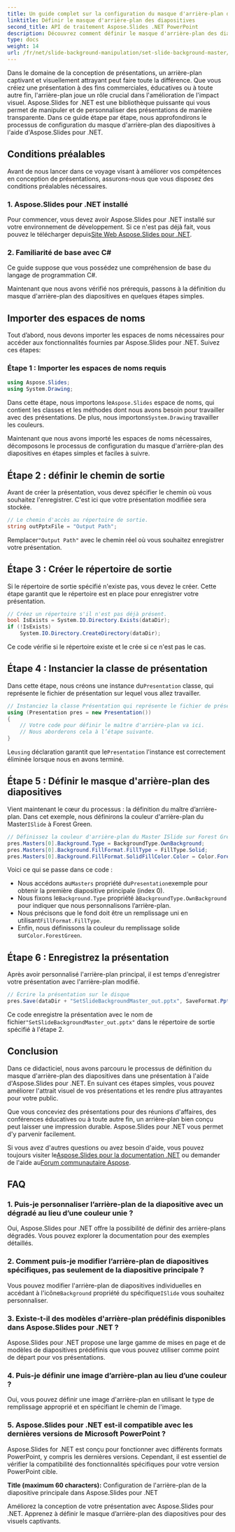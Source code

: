 ```yaml
---
title: Un guide complet sur la configuration du masque d'arrière-plan des diapositives
linktitle: Définir le masque d'arrière-plan des diapositives
second_title: API de traitement Aspose.Slides .NET PowerPoint
description: Découvrez comment définir le masque d'arrière-plan des diapositives à l'aide d'Aspose.Slides pour .NET pour améliorer visuellement vos présentations.
type: docs
weight: 14
url: /fr/net/slide-background-manipulation/set-slide-background-master/
---
```


Dans le domaine de la conception de présentations, un arrière-plan captivant et visuellement attrayant peut faire toute la différence. Que vous créiez une présentation à des fins commerciales, éducatives ou à toute autre fin, l'arrière-plan joue un rôle crucial dans l'amélioration de l'impact visuel. Aspose.Slides for .NET est une bibliothèque puissante qui vous permet de manipuler et de personnaliser des présentations de manière transparente. Dans ce guide étape par étape, nous approfondirons le processus de configuration du masque d'arrière-plan des diapositives à l'aide d'Aspose.Slides pour .NET. 

## Conditions préalables

Avant de nous lancer dans ce voyage visant à améliorer vos compétences en conception de présentations, assurons-nous que vous disposez des conditions préalables nécessaires.

### 1. Aspose.Slides pour .NET installé

 Pour commencer, vous devez avoir Aspose.Slides pour .NET installé sur votre environnement de développement. Si ce n'est pas déjà fait, vous pouvez le télécharger depuis[Site Web Aspose.Slides pour .NET](https://releases.aspose.com/slides/net/).

### 2. Familiarité de base avec C#

Ce guide suppose que vous possédez une compréhension de base du langage de programmation C#.

Maintenant que nous avons vérifié nos prérequis, passons à la définition du masque d'arrière-plan des diapositives en quelques étapes simples.

## Importer des espaces de noms

Tout d’abord, nous devons importer les espaces de noms nécessaires pour accéder aux fonctionnalités fournies par Aspose.Slides pour .NET. Suivez ces étapes:

### Étape 1 : Importer les espaces de noms requis

```csharp
using Aspose.Slides;
using System.Drawing;
```

 Dans cette étape, nous importons le`Aspose.Slides` espace de noms, qui contient les classes et les méthodes dont nous avons besoin pour travailler avec des présentations. De plus, nous importons`System.Drawing` travailler les couleurs.

Maintenant que nous avons importé les espaces de noms nécessaires, décomposons le processus de configuration du masque d'arrière-plan des diapositives en étapes simples et faciles à suivre.

## Étape 2 : définir le chemin de sortie

Avant de créer la présentation, vous devez spécifier le chemin où vous souhaitez l'enregistrer. C'est ici que votre présentation modifiée sera stockée.

```csharp
// Le chemin d'accès au répertoire de sortie.
string outPptxFile = "Output Path";
```

 Remplacer`"Output Path"` avec le chemin réel où vous souhaitez enregistrer votre présentation.

## Étape 3 : Créer le répertoire de sortie

Si le répertoire de sortie spécifié n'existe pas, vous devez le créer. Cette étape garantit que le répertoire est en place pour enregistrer votre présentation.

```csharp
// Créez un répertoire s'il n'est pas déjà présent.
bool IsExists = System.IO.Directory.Exists(dataDir);
if (!IsExists)
    System.IO.Directory.CreateDirectory(dataDir);
```

Ce code vérifie si le répertoire existe et le crée si ce n'est pas le cas.

## Étape 4 : Instancier la classe de présentation

 Dans cette étape, nous créons une instance du`Presentation` classe, qui représente le fichier de présentation sur lequel vous allez travailler.

```csharp
// Instanciez la classe Présentation qui représente le fichier de présentation
using (Presentation pres = new Presentation())
{
    // Votre code pour définir le maître d'arrière-plan va ici.
    // Nous aborderons cela à l’étape suivante.
}
```

 Le`using` déclaration garantit que le`Presentation` l'instance est correctement éliminée lorsque nous en avons terminé.

## Étape 5 : Définir le masque d'arrière-plan des diapositives

 Vient maintenant le cœur du processus : la définition du maître d’arrière-plan. Dans cet exemple, nous définirons la couleur d'arrière-plan du Master`ISlide` à Forest Green. 

```csharp
// Définissez la couleur d'arrière-plan du Master ISlide sur Forest Green.
pres.Masters[0].Background.Type = BackgroundType.OwnBackground;
pres.Masters[0].Background.FillFormat.FillType = FillType.Solid;
pres.Masters[0].Background.FillFormat.SolidFillColor.Color = Color.ForestGreen;
```

Voici ce qui se passe dans ce code :

-  Nous accédons au`Masters` propriété du`Presentation`exemple pour obtenir la première diapositive principale (index 0).
-  Nous fixons le`Background.Type` propriété à`BackgroundType.OwnBackground` pour indiquer que nous personnalisons l’arrière-plan.
-  Nous précisons que le fond doit être un remplissage uni en utilisant`FillFormat.FillType`.
-  Enfin, nous définissons la couleur du remplissage solide sur`Color.ForestGreen`.

## Étape 6 : Enregistrez la présentation

Après avoir personnalisé l'arrière-plan principal, il est temps d'enregistrer votre présentation avec l'arrière-plan modifié.

```csharp
// Écrire la présentation sur le disque
pres.Save(dataDir + "SetSlideBackgroundMaster_out.pptx", SaveFormat.Pptx);
```

 Ce code enregistre la présentation avec le nom de fichier`"SetSlideBackgroundMaster_out.pptx"` dans le répertoire de sortie spécifié à l'étape 2.

## Conclusion

Dans ce didacticiel, nous avons parcouru le processus de définition du masque d'arrière-plan des diapositives dans une présentation à l'aide d'Aspose.Slides pour .NET. En suivant ces étapes simples, vous pouvez améliorer l'attrait visuel de vos présentations et les rendre plus attrayantes pour votre public.

Que vous conceviez des présentations pour des réunions d'affaires, des conférences éducatives ou à toute autre fin, un arrière-plan bien conçu peut laisser une impression durable. Aspose.Slides pour .NET vous permet d'y parvenir facilement.

Si vous avez d'autres questions ou avez besoin d'aide, vous pouvez toujours visiter le[Aspose.Slides pour la documentation .NET](https://reference.aspose.com/slides/net/) ou demander de l'aide au[Forum communautaire Aspose](https://forum.aspose.com/).

## FAQ

### 1. Puis-je personnaliser l’arrière-plan de la diapositive avec un dégradé au lieu d’une couleur unie ?

Oui, Aspose.Slides pour .NET offre la possibilité de définir des arrière-plans dégradés. Vous pouvez explorer la documentation pour des exemples détaillés.

### 2. Comment puis-je modifier l’arrière-plan de diapositives spécifiques, pas seulement de la diapositive principale ?

 Vous pouvez modifier l'arrière-plan de diapositives individuelles en accédant à l'icône`Background` propriété du spécifique`ISlide` vous souhaitez personnaliser.

### 3. Existe-t-il des modèles d'arrière-plan prédéfinis disponibles dans Aspose.Slides pour .NET ?

Aspose.Slides pour .NET propose une large gamme de mises en page et de modèles de diapositives prédéfinis que vous pouvez utiliser comme point de départ pour vos présentations.

### 4. Puis-je définir une image d’arrière-plan au lieu d’une couleur ?

Oui, vous pouvez définir une image d'arrière-plan en utilisant le type de remplissage approprié et en spécifiant le chemin de l'image.

### 5. Aspose.Slides pour .NET est-il compatible avec les dernières versions de Microsoft PowerPoint ?

Aspose.Slides for .NET est conçu pour fonctionner avec différents formats PowerPoint, y compris les dernières versions. Cependant, il est essentiel de vérifier la compatibilité des fonctionnalités spécifiques pour votre version PowerPoint cible.




**Title (maximum 60 characters):** Configuration de l'arrière-plan de la diapositive principale dans Aspose.Slides pour .NET

Améliorez la conception de votre présentation avec Aspose.Slides pour .NET. Apprenez à définir le masque d’arrière-plan des diapositives pour des visuels captivants.